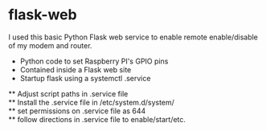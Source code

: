 # flask-web

I used this basic Python Flask web service to enable
remote enable/disable of my modem and router.

- Python code to set Raspberry PI's GPIO pins
- Contained inside a Flask web site
- Startup flask using a systemctl .service

** Adjust script paths in .service file \
** Install the .service file in /etc/system.d/system/ \
** set permissions on .service file as 644 \
** follow directions in .service file to enable/start/etc. 
